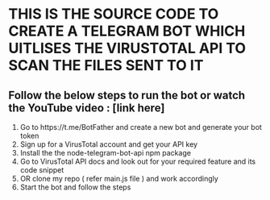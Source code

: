 <h1>THIS IS THE SOURCE CODE TO CREATE A <b>TELEGRAM BOT</b> WHICH UITLISES THE <b>VIRUSTOTAL API</b> TO SCAN THE FILES SENT TO IT</h1>

<h2>Follow the below steps to run the bot or watch the YouTube video : [link here]</h2>
<ol>
  <li>Go to https://t.me/BotFather and create a new bot and generate your bot token</li>
  <li>Sign up for a VirusTotal account and get your API key</li>
  <li>Install the the node-telegram-bot-api npm package</li>
  <li>Go to VirusTotal API docs and look out for your required feature and its code snippet</li>
  <li>OR clone my repo ( refer main.js file ) and work accordingly</li>
  <li>Start the bot and follow the steps</li>
</ol>
